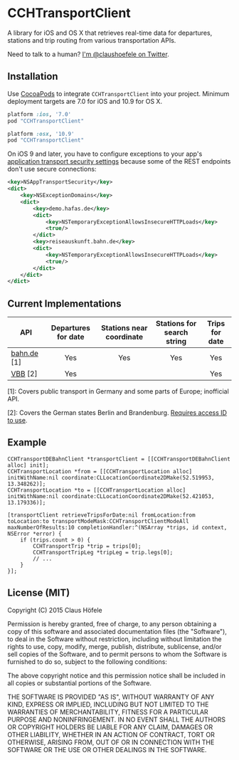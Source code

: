 # CCHTransportClient

A library for iOS and OS X that retrieves real-time data for departures, stations and trip routing from various transportation APIs.

Need to talk to a human? [I'm @claushoefele on Twitter](https://twitter.com/claushoefele).

## Installation

Use [CocoaPods](http://cocoapods.org) to integrate `CCHTransportClient` into your project. Minimum deployment targets are 7.0 for iOS and 10.9 for OS X.

```ruby
platform :ios, '7.0'
pod "CCHTransportClient"
```

```ruby
platform :osx, '10.9'
pod "CCHTransportClient"
```

On iOS 9 and later, you have to configure exceptions to your app's [application transport security settings](https://developer.apple.com/library/ios/documentation/General/Reference/InfoPlistKeyReference/Articles/CocoaKeys.html#//apple_ref/doc/uid/TP40009251-SW33) because some of the REST endpoints don't use secure connections:

```XML
<key>NSAppTransportSecurity</key>
<dict>
	<key>NSExceptionDomains</key>
	<dict>
		<key>demo.hafas.de</key>
		<dict>
			<key>NSTemporaryExceptionAllowsInsecureHTTPLoads</key>
			<true/>
		</dict>
		<key>reiseauskunft.bahn.de</key>
		<dict>
			<key>NSTemporaryExceptionAllowsInsecureHTTPLoads</key>
			<true/>
		</dict>
	</dict>
</dict>
```

## Current Implementations
API | Departures for date | Stations near coordinate | Stations for search string | Trips for date
--- | :-----------------: | :----------------------: | :------------------------: | :------------:
[bahn.de](http://reiseauskunft.bahn.de) [1] | Yes | Yes | Yes | Yes
[VBB](http://www.vbb.de/de/article/webservices/schnittstellen-fuer-webentwickler/5070.html#rest-schnittstelle) [2] | Yes | | | Yes

[1]: Covers public transport in Germany and some parts of Europe; inofficial API.

[2]: Covers the German states Berlin and Brandenburg. [Requires access ID to use](http://www.vbb.de/de/article/webservices/schnittstellen-fuer-webentwickler/5070.html#testserver).

## Example

```
CCHTransportDEBahnClient *transportClient = [[CCHTransportDEBahnClient alloc] init];    
CCHTransportLocation *from = [[CCHTransportLocation alloc] initWithName:nil coordinate:CLLocationCoordinate2DMake(52.519953, 13.348262)];
CCHTransportLocation *to = [[CCHTransportLocation alloc] initWithName:nil coordinate:CLLocationCoordinate2DMake(52.421053, 13.179336)];
  
[transportClient retrieveTripsForDate:nil fromLocation:from toLocation:to transportModeMask:CCHTransportClientModeAll maxNumberOfResults:10 completionHandler:^(NSArray *trips, id context, NSError *error) {
    if (trips.count > 0) {
        CCHTransportTrip *trip = trips[0];
        CCHTransportTripLeg *tripLeg = trip.legs[0];
        // ...
    }
}];
```

## License (MIT)

Copyright (C) 2015 Claus Höfele

Permission is hereby granted, free of charge, to any person obtaining a copy of this software and associated documentation files (the "Software"), to deal in the Software without restriction, including without limitation the rights to use, copy, modify, merge, publish, distribute, sublicense, and/or sell copies of the Software, and to permit persons to whom the Software is furnished to do so, subject to the following conditions:

The above copyright notice and this permission notice shall be included in all copies or substantial portions of the Software.

THE SOFTWARE IS PROVIDED "AS IS", WITHOUT WARRANTY OF ANY KIND, EXPRESS OR IMPLIED, INCLUDING BUT NOT LIMITED TO THE WARRANTIES OF MERCHANTABILITY, FITNESS FOR A PARTICULAR PURPOSE AND NONINFRINGEMENT. IN NO EVENT SHALL THE AUTHORS OR COPYRIGHT HOLDERS BE LIABLE FOR ANY CLAIM, DAMAGES OR OTHER LIABILITY, WHETHER IN AN ACTION OF CONTRACT, TORT OR OTHERWISE, ARISING FROM, OUT OF OR IN CONNECTION WITH THE SOFTWARE OR THE USE OR OTHER DEALINGS IN THE SOFTWARE.
